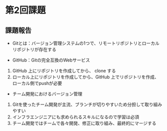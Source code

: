 # **第2回課題**

## 課題報告

- Gitとは：バージョン管理システムの1つで、リモートリポジトリとローカルリポジトリが存在する

- GitHub：Gitの完全互換のWebサービス
1. GitHub 上にリポジトリを作成してから、 clone する
2. ローカル上にリポジトリを作成してから、GitHub 上でリポジトリを作成、ローカル側でpushが必要

- チーム開発におけるバージョン管理
1. Gitを使ったチーム開発が主流、ブランチが切りやすいため分担して取り組みやすい
2. インフラエンジニアにも求められるスキルになるので学習は必須
3. チーム開発ではチームで各々開発、修正に取り組み、最終的にマージする
